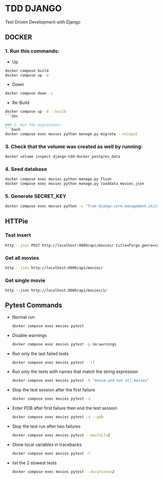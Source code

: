 # TDD DJANGO
Test Driven Development with Django

## DOCKER
### 1. Run this commands:
- Up
```bash
docker compose build
docker compose up -d
```
- Down
```bash
docker compose down -v
```

- Re-Build
```bash
docker compose up -d --build
```doc

### 2. Run the migrations:
```bash
docker compose exec movies python manage.py migrate --noinput
```

### 3. Check that the volume was created as well by running:
```bash
docker volume inspect django-tdd-docker_postgres_data
```

### 4. Seed database
```bash
docker compose exec movies python manage.py flush
docker compose exec movies python manage.py loaddata movies.json
```

### 5. Generate SECRET_KEY
```bash
docker compose exec movies python -c "from django.core.management.utils import get_random_secret_key; print(get_random_secret_key())"
```

## HTTPie
### Test insert
```bash
http --json POST http://localhost:8009/api/movies/ title=Fargo genre=comedy year=1996
```
### Get all movies
```bash
http --json http://localhost:8009/api/movies/
```
### Get single movie
```
http --json http://localhost:8009/api/movies/1/ 
```

## Pytest Commands

- Normal run
    ```bash
    docker compose exec movies pytest
    ```

- Disable warnings
    ```bash
    docker compose exec movies pytest -p no:warnings
    ```

- Run only the last failed tests
    ```bash
    docker compose exec movies pytest --lf
    ```

- Run only the tests with names that match the string expression
    ```bash
    docker compose exec movies pytest -k "movie and not all_movies"
    ```

- Stop the test session after the first failure
    ```bash
    docker compose exec movies pytest -x
    ```

- Enter PDB after first failure then end the test session
    ```bash
    docker compose exec movies pytest -x --pdb
    ```

- Stop the test run after two failures
    ```bash
    docker compose exec movies pytest --maxfail=2
    ```

- Show local variables in tracebacks
    ```bash
    docker compose exec movies pytest -l
    ```

- list the 2 slowest tests
    ```bash
    docker compose exec movies pytest --durations=2
    ```

